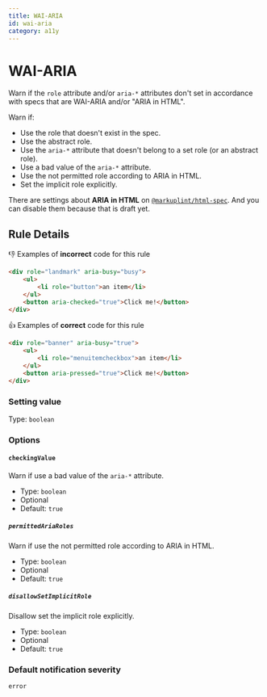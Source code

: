 ```yaml
---
title: WAI-ARIA
id: wai-aria
category: a11y
---
```


# WAI-ARIA

Warn if the `role` attribute and/or `aria-*` attributes don't set in accordance with specs that are WAI-ARIA and/or "ARIA in HTML".

Warn if:

-   Use the role that doesn't exist in the spec.
-   Use the abstract role.
-   Use the `aria-*` attribute that doesn't belong to a set role (or an abstract role).
-   Use a bad value of the `aria-*` attribute.
-   Use the not permitted role according to ARIA in HTML.
-   Set the implicit role explicitly.

There are settings about **ARIA in HTML** on [`@markuplint/html-spec`](https://github.com/markuplint/markuplint/tree/master/packages/%40markuplint/html-spec/src/aria-in-html). And you can disable them because that is draft yet.

## Rule Details

👎 Examples of **incorrect** code for this rule

```html
<div role="landmark" aria-busy="busy">
	<ul>
		<li role="button">an item</li>
	</ul>
	<button aria-checked="true">Click me!</button>
</div>
```

👍 Examples of **correct** code for this rule

```html
<div role="banner" aria-busy="true">
	<ul>
		<li role="menuitemcheckbox">an item</li>
	</ul>
	<button aria-pressed="true">Click me!</button>
</div>
```

### Setting value

Type: `boolean`

### Options

#### `checkingValue`

Warn if use a bad value of the `aria-*` attribute.

-   Type: `boolean`
-   Optional
-   Default: `true`

##### `permittedAriaRoles`

Warn if use the not permitted role according to ARIA in HTML.

-   Type: `boolean`
-   Optional
-   Default: `true`

##### `disallowSetImplicitRole`

Disallow set the implicit role explicitly.

-   Type: `boolean`
-   Optional
-   Default: `true`

### Default notification severity

`error`
